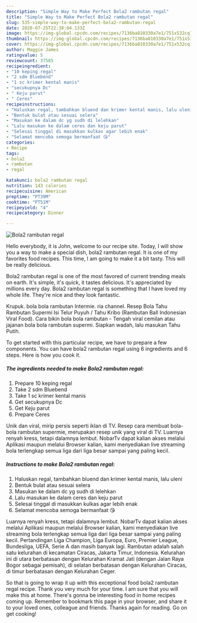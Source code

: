 ```yaml
---
description: "Simple Way to Make Perfect Bola2 rambutan regal"
title: "Simple Way to Make Perfect Bola2 rambutan regal"
slug: 535-simple-way-to-make-perfect-bola2-rambutan-regal
date: 2020-07-25T22:38:04.133Z
image: https://img-global.cpcdn.com/recipes/7136ba810330a7e1/751x532cq70/bola2-rambutan-regal-foto-resep-utama.jpg
thumbnail: https://img-global.cpcdn.com/recipes/7136ba810330a7e1/751x532cq70/bola2-rambutan-regal-foto-resep-utama.jpg
cover: https://img-global.cpcdn.com/recipes/7136ba810330a7e1/751x532cq70/bola2-rambutan-regal-foto-resep-utama.jpg
author: Maggie James
ratingvalue: 5
reviewcount: 37585
recipeingredient:
- "10 keping regal"
- "2 sdm Bluebend"
- "1 sc krimer kental manis"
- "secukupnya Dc"
- " Keju parut"
- " Ceres"
recipeinstructions:
- "Haluskan regal, tambahkan bluend dan krimer kental manis, lalu uleni"
- "Bentuk bulat atau sesuai selera"
- "Masukan ke dalam dc yg sudh di lelehkan"
- "Lalu masukan ke dalam ceres dan keju parut"
- "Selesai tinggal di masukkan kulkas agar lebih enak"
- "Selamat mencoba semoga bermanfaat 😘"
categories:
- Recipe
tags:
- bola2
- rambutan
- regal

katakunci: bola2 rambutan regal 
nutrition: 143 calories
recipecuisine: American
preptime: "PT39M"
cooktime: "PT51M"
recipeyield: "4"
recipecategory: Dinner

---
```



![Bola2 rambutan regal](https://img-global.cpcdn.com/recipes/7136ba810330a7e1/751x532cq70/bola2-rambutan-regal-foto-resep-utama.jpg)

Hello everybody, it is John, welcome to our recipe site. Today, I will show you a way to make a special dish, bola2 rambutan regal. It is one of my favorites food recipes. This time, I am going to make it a bit tasty. This will be really delicious.

Bola2 rambutan regal is one of the most favored of current trending meals on earth. It's simple, it's quick, it tastes delicious. It's appreciated by millions every day. Bola2 rambutan regal is something that I have loved my whole life. They're nice and they look fantastic.

Krupuk. bola bola rambutan Intermie. ria channel. Resep Bola Tahu Rambutan Supermi Isi Telur Puyuh / Tahu Kribo (Rambutan Ball Indonesian Viral Food). Cara bikin bola bola rambutan - Tengah viral cemilan atau jajanan bola bola rambutan supermi. Siapkan wadah, lalu masukan Tahu Putih.


To get started with this particular recipe, we have to prepare a few components. You can have bola2 rambutan regal using 6 ingredients and 6 steps. Here is how you cook it.

<!--inarticleads1-->

##### The ingredients needed to make Bola2 rambutan regal:

1. Prepare 10 keping regal
1. Take 2 sdm Bluebend
1. Take 1 sc krimer kental manis
1. Get secukupnya Dc
1. Get  Keju parut
1. Prepare  Ceres


Unik dan viral, mirip persis seperti iklan di TV. Resep cara membuat bola-bola rambutan supermie, merupakan resep unik yang viral di TV. Luarnya renyah kress, tetapi dalamnya lembut. NobarTv dapat kalian akses melalui Aplikasi maupun melalui Browser kalian, kami menyediakan live streaming bola terlengkap semua liga dari liga besar sampai yang paling kecil. 

<!--inarticleads2-->

##### Instructions to make Bola2 rambutan regal:

1. Haluskan regal, tambahkan bluend dan krimer kental manis, lalu uleni
1. Bentuk bulat atau sesuai selera
1. Masukan ke dalam dc yg sudh di lelehkan
1. Lalu masukan ke dalam ceres dan keju parut
1. Selesai tinggal di masukkan kulkas agar lebih enak
1. Selamat mencoba semoga bermanfaat 😘


Luarnya renyah kress, tetapi dalamnya lembut. NobarTv dapat kalian akses melalui Aplikasi maupun melalui Browser kalian, kami menyediakan live streaming bola terlengkap semua liga dari liga besar sampai yang paling kecil. Pertandingan Liga Champion, Liga Europa, Euro, Premier League, Bundesliga, UEFA, Serie A dan masih banyak lagi. Rambutan adalah salah satu kelurahan di kecamatan Ciracas, Jakarta Timur, Indonesia. Kelurahan ini di utara berbatasan dengan Kelurahan Kramat Jati (dengan Jalan Raya Bogor sebagai pemisah), di selatan berbatasan dengan Kelurahan Ciracas, di timur berbatasan dengan Kelurahan Ceger. 

So that is going to wrap it up with this exceptional food bola2 rambutan regal recipe. Thank you very much for your time. I am sure that you will make this at home. There's gonna be interesting food in home recipes coming up. Remember to bookmark this page in your browser, and share it to your loved ones, colleague and friends. Thanks again for reading. Go on get cooking!
